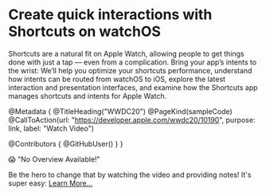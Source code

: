 # Create quick interactions with Shortcuts on watchOS

Shortcuts are a natural fit on Apple Watch, allowing people to get things done with just a tap — even from a complication. Bring your app’s intents to the wrist: We’ll help you optimize your shortcuts performance, understand how intents can be routed from watchOS to iOS, explore the latest interaction and presentation interfaces, and examine how the Shortcuts app manages shortcuts and intents for Apple Watch.

@Metadata {
   @TitleHeading("WWDC20")
   @PageKind(sampleCode)
   @CallToAction(url: "https://developer.apple.com/wwdc20/10190", purpose: link, label: "Watch Video")

   @Contributors {
      @GitHubUser(<replace this with your GitHub handle>)
   }
}

😱 "No Overview Available!"

Be the hero to change that by watching the video and providing notes! It's super easy:
 [Learn More…](https://wwdcnotes.github.io/WWDCNotes/documentation/wwdcnotes/contributing)
